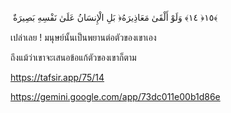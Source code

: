  بَلِ الْإِنسَانُ عَلَىٰ نَفْسِهِ بَصِيرَةٌ ‎﴿١٤﴾‏ وَلَوْ أَلْقَىٰ مَعَاذِيرَهُ ‎﴿١٥﴾

เปล่าเลย ! มนุษย์นั้นเป็นพยานต่อตัวของเขาเอง

ถึงแม้ว่าเขาจะเสนอข้อแก้ตัวของเขาก็ตาม

https://tafsir.app/75/14

https://gemini.google.com/app/73dc011e00b1d86e
